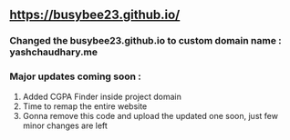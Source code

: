 ## https://busybee23.github.io/

### Changed the busybee23.github.io to custom domain name : yashchaudhary.me
### Major updates coming soon :

1. Added CGPA Finder inside project domain 
2. Time to remap the entire website
3. Gonna remove this code and upload the updated one soon, just few minor changes are left
